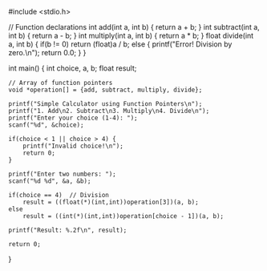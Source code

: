 #include <stdio.h>

// Function declarations
int add(int a, int b) { return a + b; }
int subtract(int a, int b) { return a - b; }
int multiply(int a, int b) { return a * b; }
float divide(int a, int b) { 
    if(b != 0) 
        return (float)a / b; 
    else {
        printf("Error! Division by zero.\n");
        return 0.0;
    }
}

int main() {
    int choice, a, b;
    float result;
    
    // Array of function pointers
    void *operation[] = {add, subtract, multiply, divide};

    printf("Simple Calculator using Function Pointers\n");
    printf("1. Add\n2. Subtract\n3. Multiply\n4. Divide\n");
    printf("Enter your choice (1-4): ");
    scanf("%d", &choice);

    if(choice < 1 || choice > 4) {
        printf("Invalid choice!\n");
        return 0;
    }

    printf("Enter two numbers: ");
    scanf("%d %d", &a, &b);

    if(choice == 4)  // Division
        result = ((float(*)(int,int))operation[3])(a, b);
    else
        result = ((int(*)(int,int))operation[choice - 1])(a, b);

    printf("Result: %.2f\n", result);

    return 0;
}